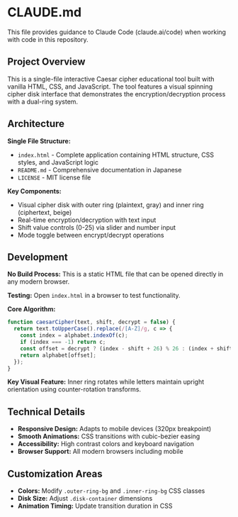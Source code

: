 # CLAUDE.md

This file provides guidance to Claude Code (claude.ai/code) when working with code in this repository.

## Project Overview

This is a single-file interactive Caesar cipher educational tool built with vanilla HTML, CSS, and JavaScript. The tool features a visual spinning cipher disk interface that demonstrates the encryption/decryption process with a dual-ring system.

## Architecture

**Single File Structure:**
- `index.html` - Complete application containing HTML structure, CSS styles, and JavaScript logic
- `README.md` - Comprehensive documentation in Japanese
- `LICENSE` - MIT license file

**Key Components:**
- Visual cipher disk with outer ring (plaintext, gray) and inner ring (ciphertext, beige)
- Real-time encryption/decryption with text input
- Shift value controls (0-25) via slider and number input
- Mode toggle between encrypt/decrypt operations

## Development

**No Build Process:** This is a static HTML file that can be opened directly in any modern browser.

**Testing:** Open `index.html` in a browser to test functionality.

**Core Algorithm:**
```javascript
function caesarCipher(text, shift, decrypt = false) {
  return text.toUpperCase().replace(/[A-Z]/g, c => {
    const index = alphabet.indexOf(c);
    if (index === -1) return c;
    const offset = decrypt ? (index - shift + 26) % 26 : (index + shift) % 26;
    return alphabet[offset];
  });
}
```

**Key Visual Feature:** Inner ring rotates while letters maintain upright orientation using counter-rotation transforms.

## Technical Details

- **Responsive Design:** Adapts to mobile devices (320px breakpoint)
- **Smooth Animations:** CSS transitions with cubic-bezier easing
- **Accessibility:** High contrast colors and keyboard navigation
- **Browser Support:** All modern browsers including mobile

## Customization Areas

- **Colors:** Modify `.outer-ring-bg` and `.inner-ring-bg` CSS classes
- **Disk Size:** Adjust `.disk-container` dimensions
- **Animation Timing:** Update transition duration in CSS